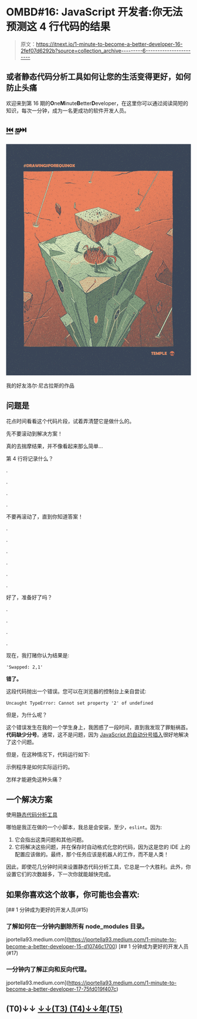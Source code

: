 # OMBD#16: JavaScript 开发者:你无法预测这 4 行代码的结果

> 原文：<https://itnext.io/1-minute-to-become-a-better-developer-16-2fef07d6292b?source=collection_archive---------6----------------------->

## 或者静态代码分析工具如何让您的生活变得更好，如何防止头痛

欢迎来到第 16 期的**O**ne**M**inute**B**etter**D**eveloper，在这里你可以通过阅读简短的知识，每次一分钟，成为一名更成功的软件开发人员。

## [⏮️](https://jportella93.medium.com/1-minute-to-become-a-better-developer-15-d10746c1700) [🔛](https://jportella93.medium.com/one-minute-to-become-a-better-developer-ombd-5b1a1d37468e)⏭️

![](img/8e8e59fea9f40ea9bbca44848ff652ef.png)

我的好友洛尔·尼古拉斯的作品

## 问题是

花点时间看看这个代码片段，试着弄清楚它是做什么的。

先不要滚动到解决方案！

真的去揣摩结果，并不像看起来那么简单…

第 4 行将记录什么？

.

.

.

.

不要再滚动了，直到你知道答案！

.

.

.

.

.

.

好了，准备好了吗？

.

.

.

.

现在，我打赌你认为结果是:

```
'Swapped: 2,1'
```

**错了。**

这段代码抛出一个错误。您可以在浏览器的控制台上亲自尝试:

```
Uncaught TypeError: Cannot set property '2' of undefined
```

但是，为什么呢？

这个错误发生在我的一个学生身上，我困惑了一段时间，直到我发现了罪魁祸首。**代码缺少分号**。通常，这不是问题，因为 [JavaScript 的自动分号插入](https://262.ecma-international.org/7.0/#sec-automatic-semicolon-insertion)很好地解决了这个问题。

但是，在这种情况下，代码运行如下:

示例程序是如何实际运行的。

怎样才能避免这种头痛？

## 一个解决方案

使用[静态代码分析工具](https://blog.logrocket.com/static-analysis-in-javascript-11-tools-to-help-you-catch-errors-before-users-do/)

哪怕是我正在做的一个小脚本，我总是会安装，至少，`eslint`。因为:

1.  它会指出这类问题和其他问题。
2.  它将解决这些问题，并在保存时自动格式化您的代码，因为这是您的 IDE 上的配置应该做的。最终，那个任务应该是机器人的工作，而不是人类！

因此，即使花几分钟时间来设置静态代码分析工具，它总是一个大胜利。此外，你设置它们的次数越多，下一次你就能越快完成。

## 如果你喜欢这个故事，你可能也会喜欢:

[](https://jportella93.medium.com/1-minute-to-become-a-better-developer-15-d10746c1700) [## 1 分钟成为更好的开发人员(#15)

### 了解如何在一分钟内删除所有 node_modules 目录。

jportella93.medium.com](https://jportella93.medium.com/1-minute-to-become-a-better-developer-15-d10746c1700) [](https://jportella93.medium.com/1-minute-to-become-a-better-developer-17-75fd019f407c) [## 1 分钟成为更好的开发人员(#17)

### 一分钟内了解正向和反向代理。

jportella93.medium.com](https://jportella93.medium.com/1-minute-to-become-a-better-developer-17-75fd019f407c) 

## (T0)↓↓️ [↓↓(T3) (T4)↓↓年(T5)](https://jportella93.medium.com/one-minute-to-become-a-better-developer-ombd-5b1a1d37468e)